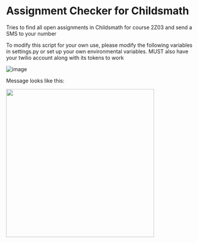# Assignment Checker for Childsmath

Tries to find all open assignments in Childsmath for course 2Z03 and send a SMS to your number

To modify this script for your own use, please modify the following variables in settings.py or set up your own environmental variables.
MUST also have your twilio account along with its tokens to work


![image](https://user-images.githubusercontent.com/71472753/135195969-6d4d02cc-5d4c-4cb5-8ca5-6268c9dff81f.png)

Message looks like this:

<img src="https://user-images.githubusercontent.com/71472753/135196438-66982b2c-7808-4323-ab8d-45acaf0995ae.png" width="400">


